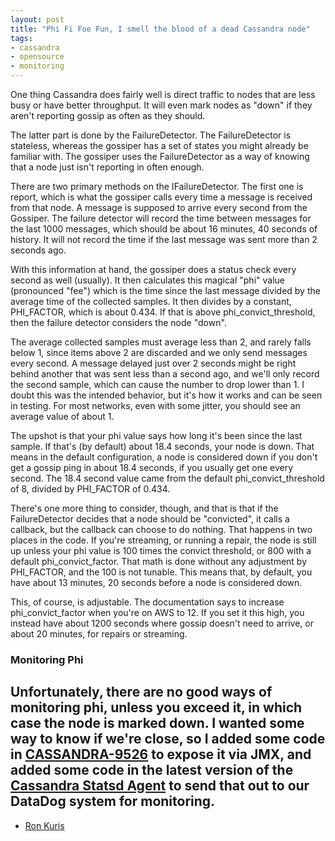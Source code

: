 ```yaml
---
layout: post
title: "Phi Fi Foe Fun, I smell the blood of a dead Cassandra node"
tags:
- cassandra
- opensource
- monitoring
---
```


One thing Cassandra does fairly well is direct traffic to nodes that are less busy or have
better throughput. It will even mark nodes as "down" if they aren't reporting gossip as
often as they should.

The latter part is done by the FailureDetector.  The FailureDetector is stateless, whereas
the gossiper has a set of states you might already be familiar with. The gossiper uses the
FailureDetector as a way of knowing that a node just isn't reporting in often enough.

There are two primary methods on the IFailureDetector. The first one is report, which is
what the gossiper calls every time a message is received from that node. A message is supposed
to arrive every second from the Gossiper. The failure detector will record the time between messages
for the last 1000 messages, which should be about 16 minutes, 40 seconds of history. It will not
record the time if the last message was sent more than 2 seconds ago.

With this information at hand, the gossiper does a status check every second as well (usually).
It then calculates this magical "phi" value (pronounced "fee") which is the time since the last message 
divided by the average time of the collected samples. It then divides by a constant, PHI_FACTOR,
which is about 0.434. If that is above phi_convict_threshold, then the failure detector considers
the node "down".

The average collected samples must average less than 2, and rarely falls below 1, since items above 2
are discarded and we only send messages every second. A message delayed just over 2 seconds might be
right behind another that was sent less than a second ago, and we'll only record the second sample,
which can cause the number to drop lower than 1. I doubt this was the intended behavior, but it's how
it works and can be seen in testing. For most networks, even with some jitter, you should see an
average value of about 1.

The upshot is that your phi value says how long it's been since the last sample. If that's (by default) about
18.4 seconds, your node is down. That means in the default configuration, a node is
considered down if you don't get a gossip ping in about 18.4 seconds, if you usually get one every
second. The 18.4 second value came from the default phi_convict_threshold of 8, divided by PHI_FACTOR of
0.434.

There's one more thing to consider, though, and that is that if the FailureDetector decides that a
node should be "convicted", it calls a callback, but the callback can choose to do nothing.
That happens in two places in the code. If you're streaming, or running a repair,
the node is still up unless your phi value is 100 times the convict threshold, or 800 with a
default phi_convict_factor. That math is done without any adjustment by PHI_FACTOR, and the 100 is not tunable.
This means that, by default, you have about 13 minutes, 20 seconds before a node is considered down.

This, of course, is adjustable. The documentation says to increase phi_convict_factor when you're on
AWS to 12. If you set it this high, you instead have about 1200 seconds where gossip doesn't need to
arrive, or about 20 minutes, for repairs or streaming.

### Monitoring Phi

Unfortunately, there are no good ways of monitoring phi, unless you exceed it, in which case the node
is marked down. I wanted some way to know if we're close, so I added some code in
[CASSANDRA-9526](https://issues.apache.org/jira/browse/CASSANDRA-9526) to expose it via JMX, and
added some code in the latest version of the [Cassandra Statsd Agent](https://github.com/lookout/cassandra-statsd-agent)
to send that out to our DataDog system for monitoring.
---
- [Ron Kuris](https://github.com/rkuris)
